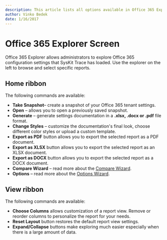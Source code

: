 ```yaml
---
description: This article lists all options available in Office 365 Explorer.
author: Vinko Bedek
date: 1/16/2017
---
```


# Office 365 Explorer Screen

Office 365 Explorer allows administrators to explore Office 365 configuration settings that SysKit Trace has loaded. Use the explorer on the left to browse and select specific reports.

## Home ribbon

The following commands are available:

* **Take Snapshot**– create a snapshot of your Office 365 tenant settings.
* **Open** – allows you to open a previously saved snapshot.
* **Generate** – generate settings documentation in a **.xlsx, .docx or .pdf** file format.
* **Change Styles** – customize the documentation's final look, choose different color styles or upload a custom template.
* **Export as PDF** button allows you to export the selected report as a PDF document.
* **Export as XLSX** button allows you to export the selected report as an XLSX document.
* **Export as DOCX** button allows you to export the selected report as a DOCX document.
* **Compare Wizard** – read more about the [Compare Wizard](../how-to/compare-settings.md).
* **Options** – read more about the [Options Wizard](../get-to-know-syskit-trace/options-wizard.md).

## View ribbon

The following commands are available:

* **Choose Columns** allows customization of a report view. Remove or reorder columns to personalize the report for your needs.
* **Reset Layout** button restores the default report view settings.
* **Expand/Collapse** buttons make exploring much easier especially when there is a large amount of data.

